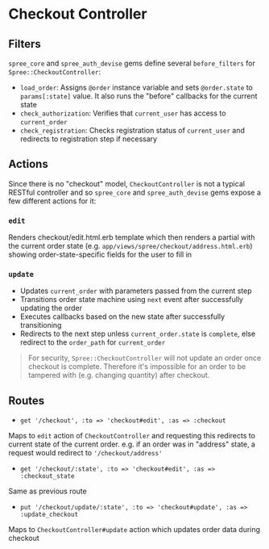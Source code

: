 # Checkout Controller

## Filters
`spree_core` and `spree_auth_devise` gems define several `before_filters` for `Spree::CheckoutController`:

* `load_order`: Assigns `@order` instance variable and sets `@order.state` to `params[:state]` value.
It also runs the "before" callbacks for the current state
* `check_authorization`: Verifies that `current_user` has access to `current_order`
* `check_registration`: Checks registration status of `current_user` and redirects to
registration step if necessary

## Actions
Since there is no "checkout" model, `CheckoutController` is not a typical RESTful controller and
so `spree_core` and `spree_auth_devise` gems expose a few different actions for it:

### `edit`
Renders checkout/edit.html.erb template which then renders a partial with the
current order state (e.g. `app/views/spree/checkout/address.html.erb`) showing order-state-specific fields for the user to fill in

### `update`
* Updates `current_order` with parameters passed from the current step
* Transitions order state machine using `next` event after successfully updating the order
* Executes callbacks based on the new state after successfully transitioning
* Redirects to the next step unless `current_order.state` is `complete`, else redirect to the
  `order_path` for `current_order`

> For security, `Spree::CheckoutController` will not update an order once checkout is complete.
Therefore it's impossible for an order to be tampered with (e.g. changing quantity) after checkout.

## Routes
* `get '/checkout', :to => 'checkout#edit', :as => :checkout`

Maps to `edit` action of `CheckoutController` and requesting this redirects to current state of the
current order. e.g. if an order was in "address" state, a request would redirect to
`'/checkout/address'`

* `get '/checkout/:state', :to => 'checkout#edit', :as => :checkout_state`

Same as previous route

* `put '/checkout/update/:state', :to => 'checkout#update', :as => :update_checkout`

Maps to `CheckoutController#update` action which updates order data during checkout

